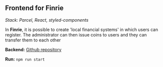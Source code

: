 ## Frontend for Finrie

*Stack: Parcel, React, styled-components*

In **Finrie**, it is possible to create 'local financial systems' in which users can register. The administrator can then issue coins to users and they can transfer them to each other

**Backend:** [Github repository](https://github.com/IlyaLightman/finrie-back)

**Run:** `npm run start`
